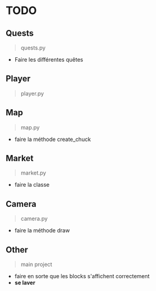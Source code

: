 # TODO

## Quests

> quests.py

* Faire les différentes quêtes

## Player

> player.py

## Map

> map.py

* faire la méthode create_chuck

## Market

> market.py

* faire la classe

## Camera

> camera.py

* faire la méthode draw

## Other

> main project

* faire en sorte que les blocks s'affichent correctement
* **se laver**
